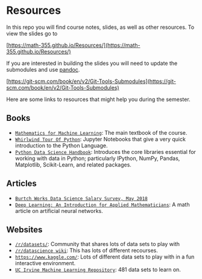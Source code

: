 # Resources

In this repo you will find course notes, slides, as well as other resources. To view the slides go to 

[https://math-355.github.io/Resources/](https://math-355.github.io/Resources/)

If you are interested in building the slides you will need to update the submodules and use [pandoc](https://pandoc.org/).

[https://git-scm.com/book/en/v2/Git-Tools-Submodules](https://git-scm.com/book/en/v2/Git-Tools-Submodules)

Here are some links to resources that might help you during the semester. 

## Books

- [`Mathematics for Machine Learning`](https://mml-book.github.io/): The main textbook of the course.
- [`Whirlwind Tour Of Python`](https://github.com/jakevdp/WhirlwindTourOfPython): Jupyter Notebooks that give a very quick introduction to the Python Language.
- [`Python Data Science Handbook`](https://github.com/jakevdp/PythonDataScienceHandbook): Introduces the core libraries essential for working with data in Python; particularly IPython, NumPy, Pandas, Matplotlib, Scikit-Learn, and related packages.

## Articles

- [`Burtch Works Data Science Salary Survey, May 2018`](https://www.burtchworks.com/wp-content/uploads/2018/05/Burtch-Works-Study_DS-2018.pdf)
- [`Deep Learning: An Introduction for Applied Mathematicians`](https://arxiv.org/abs/1801.05894): A math article on artificial neural networks. 

## Websites

- [`/r/datasets/`](https://www.reddit.com/r/datasets/): Community that shares lots of data sets to play with
- [`/r/datascience wiki`](https://www.reddit.com/r/datascience/wiki/resources): This has lots of different recourses. 
- [`https://www.kaggle.com/`](https://www.kaggle.com/): Lots of different data sets to play with in a fun interactive environment.
- [`UC Irvine Machine Learning Repository`](https://archive.ics.uci.edu/ml/index.php): 481 data sets to learn on. 




